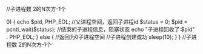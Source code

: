 //子进程数 2的N次方-1个





<?php

$n = 3;

$ppid = posix_getpid(); //得到当前进程id

echo $ppid . PHP_EOL;

//创建多进程

for ($i = 0; $i < $n; $i++) {

    $pid = pcntl_fork();//创建成功会返回子进程id

    if ($pid < 0) {

        exit('创建失败');

    } else if ($pid > 0) {

        echo $pid, PHP_EOL;

        //父进程空间，返回子进程id

        $status = 0;

        $pid = pcntl_wait($status); //结束的子进程信息，阻塞状态

        echo "子进程回收了:$pid" . PHP_EOL;

    } else { //返回为0子进程空间

        //子进程创建成功

        sleep(10);

    }

}

//子进程数 2的N次方-1个

